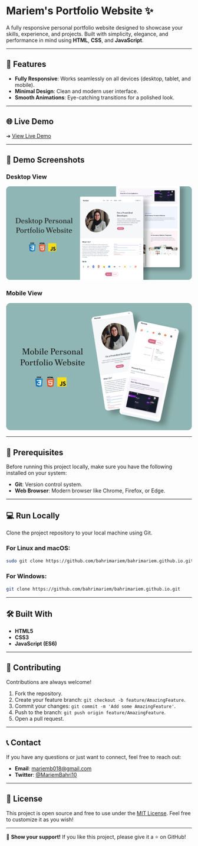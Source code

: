 # Mariem's Portfolio Website ✨

A fully responsive personal portfolio website designed to showcase your skills, experience, and projects. Built with simplicity, elegance, and performance in mind using **HTML**, **CSS**, and **JavaScript**.

---

## 🚀 Features
- **Fully Responsive**: Works seamlessly on all devices (desktop, tablet, and mobile).
- **Minimal Design**: Clean and modern user interface.
- **Smooth Animations**: Eye-catching transitions for a polished look.

---

## 🌐 Live Demo
➔ [View Live Demo](https://bahrimariem.github.io/)

---

## 📸 Demo Screenshots

### Desktop View
![Desktop Demo](./readme-images/desktop.png "Desktop Demo")

### Mobile View
![Mobile Demo](./readme-images/mobile.png "Mobile Demo")

---

## 🔧 Prerequisites
Before running this project locally, make sure you have the following installed on your system:
- **Git**: Version control system.
- **Web Browser**: Modern browser like Chrome, Firefox, or Edge.

---

## 💻 Run Locally

Clone the project repository to your local machine using Git.

### For Linux and macOS:
```bash
sudo git clone https://github.com/bahrimariem/bahrimariem.github.io.git
```

### For Windows:
```bash
git clone https://github.com/bahrimariem/bahrimariem.github.io.git
```

---

## 🛠️ Built With
- **HTML5**
- **CSS3**
- **JavaScript (ES6)**

---

## 🙏 Contributing
Contributions are always welcome!
1. Fork the repository.
2. Create your feature branch: `git checkout -b feature/AmazingFeature`.
3. Commit your changes: `git commit -m 'Add some AmazingFeature'`.
4. Push to the branch: `git push origin feature/AmazingFeature`.
5. Open a pull request.

---

## 📞 Contact

If you have any questions or just want to connect, feel free to reach out:
- **Email**: [mariemb018@gmail.com](mailto:mariem@example.com)
- **Twitter**: [@MariemBahri10](https://x.com/MariemBahri10)

---

## 📜 License

This project is open source and free to use under the [MIT License](./LICENSE).
Feel free to customize it as you wish!

---

🌟 **Show your support!**
If you like this project, please give it a ⭐️ on GitHub!
